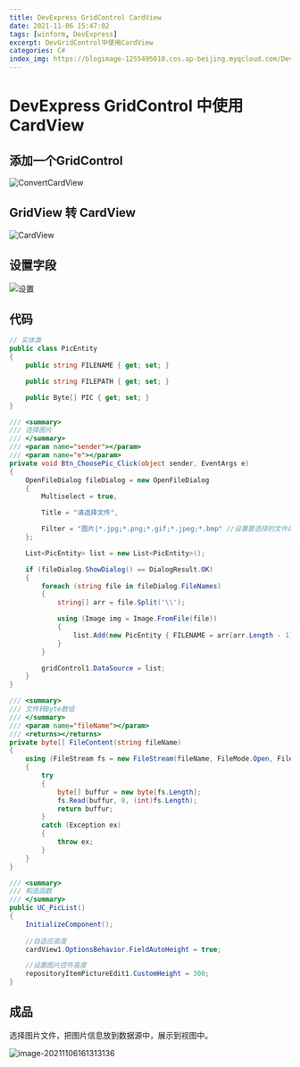 ```yaml
---
title: DevExpress GridControl CardView
date: 2021-11-06 15:47:02
tags: [winform, DevExpress]
excerpt: DevGridControl中使用CardView 
categories: C#
index_img: https://blogimage-1255495010.cos.ap-beijing.myqcloud.com/DevExpress.jpeg
---
```


# DevExpress GridControl 中使用 CardView

## 添加一个GridControl

![ConvertCardView](https://blogimage-1255495010.cos.ap-beijing.myqcloud.com/image-20211106155039479.png)

## GridView 转 CardView

![CardView](https://blogimage-1255495010.cos.ap-beijing.myqcloud.com/image-20211106155147102.png)

## 设置字段

![设置](https://blogimage-1255495010.cos.ap-beijing.myqcloud.com/image-20211106155745779.png)

## 代码

``` csharp
// 实体类
public class PicEntity
{
    public string FILENAME { get; set; }

    public string FILEPATH { get; set; }

    public Byte[] PIC { get; set; }
}
```

``` csharp
/// <summary>
/// 选择图片
/// </summary>
/// <param name="sender"></param>
/// <param name="e"></param>
private void Btn_ChoosePic_Click(object sender, EventArgs e)
{
    OpenFileDialog fileDialog = new OpenFileDialog
    {
        Multiselect = true,

        Title = "请选择文件",

        Filter = "图片|*.jpg;*.png;*.gif;*.jpeg;*.bmp" //设置要选择的文件的类型
    };

    List<PicEntity> list = new List<PicEntity>();

    if (fileDialog.ShowDialog() == DialogResult.OK)
    {
        foreach (string file in fileDialog.FileNames)
        {
            string[] arr = file.Split('\\');

            using (Image img = Image.FromFile(file))
            {
                list.Add(new PicEntity { FILENAME = arr[arr.Length - 1], FILEPATH = file, PIC = FileContent(file) });//arr[arr.Length - 1]
            }
        }

        gridControl1.DataSource = list;
    }
}
```

``` Cs
/// <summary>
/// 文件转Byte数组
/// </summary>
/// <param name="fileName"></param>
/// <returns></returns>
private byte[] FileContent(string fileName)
{
    using (FileStream fs = new FileStream(fileName, FileMode.Open, FileAccess.Read))
    {
        try
        {
            byte[] buffur = new byte[fs.Length];
            fs.Read(buffur, 0, (int)fs.Length);
            return buffur;
        }
        catch (Exception ex)
        {
            throw ex;
        }
    }
}
```

``` csharp
/// <summary>
/// 构造函数
/// </summary>
public UC_PicList()
{
    InitializeComponent();
	
    //自适应高度
    cardView1.OptionsBehavior.FieldAutoHeight = true;

    //设置图片控件高度
    repositoryItemPictureEdit1.CustomHeight = 300;
}
```

## 成品

选择图片文件，把图片信息放到数据源中，展示到视图中。

![image-20211106161313136](https://blogimage-1255495010.cos.ap-beijing.myqcloud.com/image-20211106161313136.png)

